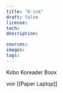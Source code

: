 ```yaml
---
title: "E-ink"
draft: false
license: 
tech: 
description: 

sources: 
images: 
tags:
---
```

Kobo
Koreader
Boox

voir [[Paper Laptop]]